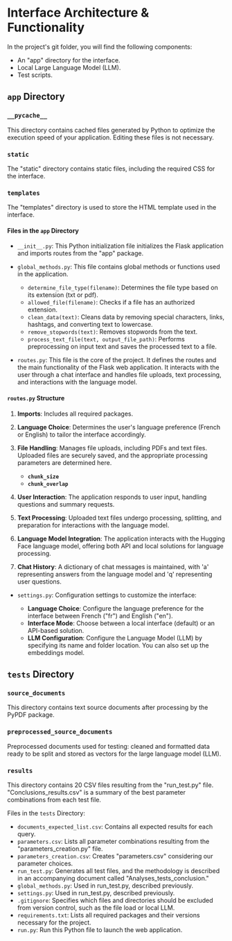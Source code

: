 # Interface Architecture & Functionality

In the project's git folder, you will find the following components:

* An "app" directory for the interface.
* Local Large Language Model (LLM).
* Test scripts.

## `app` Directory

### `__pycache__`
This directory contains cached files generated by Python to optimize the execution speed of your application. Editing these files is not necessary.

### `static`
The "static" directory contains static files, including the required CSS for the interface.

### `templates`
The "templates" directory is used to store the HTML template used in the interface.

#### Files in the `app` Directory

* `__init__.py`: This Python initialization file initializes the Flask application and imports routes from the "app" package.
* `global_methods.py`: This file contains global methods or functions used in the application.
    - `determine_file_type(filename)`: Determines the file type based on its extension (txt or pdf).
    - `allowed_file(filename)`: Checks if a file has an authorized extension.
    - `clean_data(text)`: Cleans data by removing special characters, links, hashtags, and converting text to lowercase.
    - `remove_stopwords(text)`: Removes stopwords from the text.
    - `process_text_file(text, output_file_path)`: Performs preprocessing on input text and saves the processed text to a file.

* `routes.py`: This file is the core of the project. It defines the routes and the main functionality of the Flask web application. It interacts with the user through a chat interface and handles file uploads, text processing, and interactions with the language model.

#### `routes.py` Structure

1. **Imports**: Includes all required packages.

2. **Language Choice**: Determines the user's language preference (French or English) to tailor the interface accordingly.

3. **File Handling**: Manages file uploads, including PDFs and text files. Uploaded files are securely saved, and the appropriate processing parameters are determined here.

    - **`chunk_size`**
    - **`chunk_overlap`**

4. **User Interaction**: The application responds to user input, handling questions and summary requests.

5. **Text Processing**: Uploaded text files undergo processing, splitting, and preparation for interactions with the language model.

6. **Language Model Integration**: The application interacts with the Hugging Face language model, offering both API and local solutions for language processing.

7. **Chat History**: A dictionary of chat messages is maintained, with 'a' representing answers from the language model and 'q' representing user questions.

* `settings.py`: Configuration settings to customize the interface:
  
    - **Language Choice**: Configure the language preference for the interface between French ("fr") and English ("en").
    - **Interface Mode**: Choose between a local interface (default) or an API-based solution.
    - **LLM Configuration**: Configure the Language Model (LLM) by specifying its name and folder location. You can also set up the embeddings model.

## `tests` Directory

### `source_documents`
This directory contains text source documents after processing by the PyPDF package.

### `preprocessed_source_documents`
Preprocessed documents used for testing: cleaned and formatted data ready to be split and stored as vectors for the large language model (LLM).

### `results` 
This directory contains 20 CSV files resulting from the "run_test.py" file. "Conclusions_results.csv" is a summary of the best parameter combinations from each test file.

Files in the `tests` Directory:

- `documents_expected_list.csv`: Contains all expected results for each query.
- `parameters.csv`: Lists all parameter combinations resulting from the "parameters_creation.py" file.
- `parameters_creation.csv`: Creates "parameters.csv" considering our parameter choices.
- `run_test.py`: Generates all test files, and the methodology is described in an accompanying document called "Analyses_tests_conclusion."
- `global_methods.py`: Used in run_test.py, described previously.
- `settings.py`: Used in run_test.py, described previously.
- `.gitignore`: Specifies which files and directories should be excluded from version control, such as the file load or local LLM.
- `requirements.txt`: Lists all required packages and their versions necessary for the project.
- `run.py`: Run this Python file to launch the web application.
